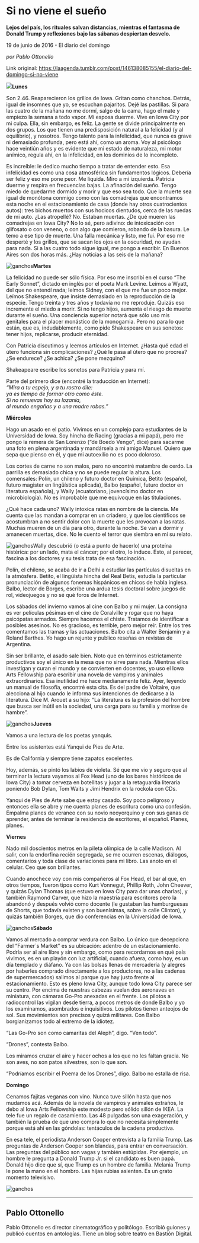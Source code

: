 # Si no viene el sueño

**Lejos del país, los rituales salvan distancias, mientras el fantasma de Donald Trump y reflexiones bajo las sábanas despiertan desvelo.**

19 de junio de 2016 - El diario del domingo

_por Pablo Ottonello_

Link original: https://laagenda.tumblr.com/post/146138085155/el-diario-del-domingo-si-no-viene

![](https://64.media.tumblr.com/76edd522d620eb6b5a3e855413e35fd0/tumblr_inline_pjzug5PjMR1t6q87u_500.jpg)**Lunes**  

Son 2.46. Reaparecieron los grillos de Iowa. Gritan como chanchos. Detrás, igual de insomnes que yo, se escuchan pajaritos. Dejé las pastillas. Si para las cuatro de la mañana no me dormí, salgo de la cama, hago el mate y empiezo la semana a todo vapor. Mi esposa duerme. Vive en Iowa City por mi culpa. Ella, sin embargo, es feliz. La gente se divide principalmente en dos grupos. Los que tienen una predisposición natural a la felicidad (y al equilibrio), y nosotros. Tengo talento para la infelicidad, que nunca es grave ni demasiado profunda, pero está ahí, como un aroma. Voy al psicólogo hace veintiún años y es evidente que mi estado de naturaleza, mi motor anímico, regula ahí, en la infelicidad, en los dominios de lo incompleto. 

Es increíble: le dedico mucho tiempo a tratar de entender esto. Esa infelicidad es como una cosa atmosférica sin fundamentos lógicos. Debería ser feliz y eso me pone peor. Me liquida. Miro a mi izquierda. Patricia duerme y respira en frecuencias bajas. La afinación del sueño. Tengo miedo de quedarme dormido y morir y que eso sea todo. Que la muerte sea igual de monótona conmigo como con las comadrejas que encontramos esta noche en el estacionamiento de casa (donde hay otros cuatrocientos autos): tres bichos muertos con sus hocicos dientudos, cerca de las ruedas de mi auto. ¿Las atropellé? No. Estaban muertas. ¿De qué mueren las comadrejas en Iowa City? No lo sé, pero adivino: de intoxicación con glifosato o con veneno, o con algo que comieron, robando de la basura. Le temo a ese tipo de muerte. Una falla mecánica y listo, me fui. Por eso me desperté y los grillos, que se sacan los ojos en la oscuridad, no ayudan para nada. Si a las cuatro todo sigue igual, me pongo a escribir. En Buenos Aires son dos horas más. ¿Hay noticias a las seis de la mañana? 

![ganchos](https://64.media.tumblr.com/76edd522d620eb6b5a3e855413e35fd0/tumblr_inline_pjzug5PjMR1t6q87u_500.jpg)**Martes**  

La felicidad no puede ser sólo física. Por eso me inscribí en el curso “The Early Sonnet”, dictado en inglés por el poeta Mark Levine. Leímos a Wyatt, del que no entendí nada; leímos Sidney, con el que me fue un poco mejor. Leímos Shakespeare, que insiste demasiado en la reproducción de la especie. Tengo treinta y tres años y todavía no me reproduje. Quizás eso incremente el miedo a morir. Si no tengo hijos, aumenta el riesgo de muerte durante el sueño. Una conciencia superior notará que sólo uso mis genitales para el placer monástico de la monogamia. Pero no para lo que están, que es, indudablemente, como pide Shakespeare en sus sonetos: tener hijos, replicarse, producir eternidad. 

Con Patricia discutimos y leemos artículos en Internet. ¿Hasta qué edad el útero funciona sin complicaciones? ¿Qué le pasa al útero que no procrea? ¿Se endurece? ¿Se achica? ¿Se pone mezquino? 

Shakeapeare escribe los sonetos para Patricia y para mí.  
 
Parte del primero dice (encontré la traducción en Internet):   
*“Mira a tu espejo, y a tu rostro dile:*   
*ya es tiempo de formar otro como éste.*   
*Si no renuevas hoy su lozanía,*   
*al mundo engañas y a una madre robas.”* 

**Miércoles**  

Hago un asado en el patio. Vivimos en un complejo para estudiantes de la Universidad de Iowa. Soy hincha de Racing (gracias a mi papá), pero me pongo la remera de San Lorenzo (“de Boedo Vengo”, dice) para sacarme una foto en plena argentinada y mandársela a mi amigo Manuel. Quiero que sepa que pienso en él, y que mi autoexilio no es poco doloroso.

Los cortes de carne no son malos, pero no encontré matambre de cerdo. La parrilla es demasiado chica y no se puede regular la altura. Los comensales: Polín, un chileno y futuro doctor en Química, Betito (español, futuro magister en lingüística aplicada), Balbo (español, futuro doctor en literatura española), y Wally (ecuatoriano, jovencísimo doctor en microbiología). No es improbable que me equivoque en las titulaciones.

¿Qué hace cada uno? Wally intoxica ratas en nombre de la ciencia. Me cuenta que las mandan a comprar en un criadero, y que los científicos se acostumbran a no sentir dolor con la muerte que les provocan a las ratas. Muchas mueren de un día para otro, durante la noche. Se van a dormir y amanecen muertas, dice. No le cuento el terror que siembra en mí su relato. 

![ganchos](https://64.media.tumblr.com/79c32b923dee3696d8d36066370db080/tumblr_inline_pjzug5mfDA1t6q87u_500.jpg)Wally descubrió (o está a punto de hacerlo) una proteína histérica: por un lado, mata el cáncer; por el otro, lo induce. Esto, al parecer, fascina a los doctores y su tesis trata de esa fascinación. 

Polín, el chileno, se acaba de ir a Delhi a estudiar las partículas disueltas en la atmósfera. Betito, el lingüista hincha del Real Betis, estudia la particular pronunciación de algunos fonemas hispánicos en chicos de habla inglesa. Balbo, lector de Borges, escribe una ardua tesis doctoral sobre juegos de rol, videojuegos y no sé qué foros de Internet. 

Los sábados del invierno vamos al cine con Balbo y mi mujer. La consigna es ver películas pésimas en el cine de Coralville y rogar que no haya psicópatas armados. Siempre hacemos el chiste. Tratamos de identificar a posibles asesinos. No es gracioso, es terrible, pero mejor reír. Entre los tres comentamos las tramas y las actuaciones. Balbo cita a Walter Benjamin y a Roland Barthes. Yo hago un rejunte y publico reseñas en revistas de Argentina.

Sin ser brillante, el asado sale bien. Noto que en términos estrictamente productivos soy el único en la mesa que no sirve para nada. Mientras ellos investigan y curan el mundo y se convierten en docentes, yo uso el Iowa Arts Fellowship para escribir una novela de vampiros y animales extraordinarios. Esa inutilidad me hace medianamente feliz. Ayer, leyendo un manual de filosofía, encontré esta cita. Es del padre de Voltaire, que alecciona al hijo cuando le informa sus intenciones de dedicarse a la literatura. Dice M. Arouet a su hijo: “La literatura es la profesión del hombre que busca ser inútil en la sociedad, una carga para su familia y morirse de hambre”.

![ganchos](https://64.media.tumblr.com/260adbf51fa337fee4148d6e8b1ede39/tumblr_inline_pjzug6vnRf1t6q87u_500.jpg)**Jueves**  

Vamos a una lectura de los poetas yanquis.  

Entre los asistentes está Yanqui de Pies de Arte.  

Es de California y siempre tiene zapatos excelentes.

Hoy, además, se pintó los labios de violeta. Sé que me vio y seguro que al terminar la lectura vayamos al Fox Head (uno de los bares históricos de Iowa City) a tomar cerveza en botellitas y jugar a la retaguardia literaria poniendo Bob Dylan, Tom Waits y Jimi Hendrix en la rockola con CDs. 

Yanqui de Pies de Arte sabe que estoy casado. Soy poco peligroso y entonces ella se abre y me cuenta planes de escritura como una confesión. Empalma planes de veraneo con su novio neoyorquino y con sus ganas de aprender, antes de terminar la residencia de escritores, el español. Planes, planes. 

**Viernes**  

Nado mil doscientos metros en la pileta olímpica de la calle Madison. Al salir, con la endorfina recién segregada, se me ocurren escenas, diálogos, comentarios y toda clase de variaciones para mi libro. Las anoto en el celular. Ceo que son brillantes. 

Cuando anochece voy con mis compañeros al Fox Head, el bar al que, en otros tiempos, fueron tipos como Kurt Vonnegut, Phillip Roth, John Cheever, y quizás Dylan Thomas (que estuvo en Iowa City para dar unas charlas), y también Raymond Carver, que hizo la maestría para escritores pero la abandonó y después volvió como docente (le gustaban las hamburguesas de Shorts, que todavía existen y son buenísimas, sobre la calle Clinton), y quizás también Borges, que dio conferencias en la Universidad de Iowa. 

![ganchos](https://64.media.tumblr.com/921cfe655ae9f278aaeece054aa328c9/tumblr_inline_pjzug7Htz11t6q87u_500.jpg)**Sábado**  

Vamos al mercado a comprar verdura con Balbo. Lo único que decepciona del “Farmer´s Market” es su ubicación: adentro de un estacionamiento. Podría ser al aire libre y sin embargo, como para recordarnos en qué país vivimos, es en un playón con luz artificial, cuando afuera, como hoy, es un día templado y diáfano. Ya con las bolsas llenas de mercadería (y alegres por haberles comprado directamente a los productores, no a las cadenas de supermercados) salimos al parque que hay justo frente al estacionamiento. Esto es pleno Iowa City, aunque todo Iowa City parece ser su centro. Por encima de nuestras cabezas vuelan dos aeronaves en miniatura, con cámaras Go-Pro anexadas en el frente. Los pilotos a radiocontrol las vigilan desde tierra, a pocos metros de donde Balbo y yo los examinamos, asombrados e inquisitivos. Los pilotos tienen anteojos de sol. Sus movimientos son precisos y quizá militares. Con Balbo borgianizamos todo al extremo de la idiotez.

“Las Go-Pro son como camaritas del Aleph”, digo. “Ven todo”.

“Drones”, contesta Balbo.

Los miramos cruzar el aire y hacer ochos a los que no les faltan gracia. No son aves, no son patos silvestres, son lo que son.

“Podríamos escribir el Poema de los Drones”, digo. Balbo no estalla de risa.

**Domingo**  

Cenamos fajitas veganas con vino. Nunca tuve sillón hasta que nos mudamos acá. Además de la novela de vampiros y animales extraños, le debo al Iowa Arts Fellowship este modesto pero sólido sillón de IKEA. La tele fue un regalo de casamiento. Las 48 pulgadas son una exageración, y también la prueba de que uno compra lo que no necesita simplemente porque está ahí en las góndolas: tentáculos de la cadena productiva.

En esa tele, el periodista Anderson Cooper entrevista a la familia Trump. Las preguntas de Anderson Cooper son blandas, para entrar en conversación. Las preguntas del público son vagas y también estúpidas. Por ejemplo, un hombre le pregunta a Donald Trump Jr. si el candidato es buen papá. Donald hijo dice que sí, que Trump es un hombre de familia. Melania Trump le pone la mano en el hombro. Las hijas rubias asienten. Es un grato momento televisivo.

![ganchos](https://64.media.tumblr.com/0ae27e6a1f2350bcd482c27d7504a484/tumblr_inline_pjzug7Idw11t6q87u_500.jpg)  




---

Pablo Ottonello
---------------

 Pablo Ottonello es director cinematográfico y politólogo. Escribió guiones y publicó cuentos en antologías. Tiene un blog sobre teatro en Bastión Digital. 

